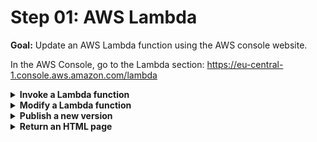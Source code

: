 # Step 01: AWS Lambda

**Goal:** Update an AWS Lambda function using the AWS console website.

In the AWS Console, go to the Lambda section:
https://eu-central-1.console.aws.amazon.com/lambda

<details>
<summary><b>Invoke a Lambda function</b></summary><p>

1. Log into the AWS Console, in the Lambda Dashboard

2. Click on `Functions` in the sidebar

3. Click on the function you created

4. In the top right, click on `Configure test event` > `Create new test event`

5. Select existing event `Amazon API Gateway AWS PROXY`

6. As event name, fill `TestEvent` & save

7. Click on `Test`

8. See the output and the logs in the dashboard

</p></details>

<details>
<summary><b>Modify a Lambda function</b></summary><p>

1. Modify the response body in the `Function code` section

2. Click `Save`

3. Click `Test`

4. See the output is different and reflects your change

</p></details>

<details>
<summary><b>Publish a new version</b></summary><p>

1. Click `Action`

2. Click `Publish new version`

3. Give the new version a description

4. Click `Publish`

</p></details>

<details>
<summary><b>Return an HTML page</b></summary><p>

1. Copy the content of the `02_Lambda/src/handler.js` file.

2. Paste it in the editor of the `Function code` section

3. Click `Save`

4. Refresh the url of our newly app... multiple times!

</p></details>
